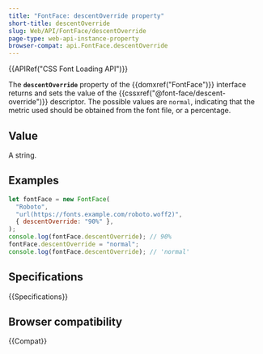 ```yaml
---
title: "FontFace: descentOverride property"
short-title: descentOverride
slug: Web/API/FontFace/descentOverride
page-type: web-api-instance-property
browser-compat: api.FontFace.descentOverride
---
```


{{APIRef("CSS Font Loading API")}}

The **`descentOverride`** property of the {{domxref("FontFace")}} interface returns and sets the value of the {{cssxref("@font-face/descent-override")}} descriptor.
The possible values are `normal`, indicating that the metric used should be obtained from the font file, or a percentage.

## Value

A string.

## Examples

```js
let fontFace = new FontFace(
  "Roboto",
  "url(https://fonts.example.com/roboto.woff2)",
  { descentOverride: "90%" },
);
console.log(fontFace.descentOverride); // 90%
fontFace.descentOverride = "normal";
console.log(fontFace.descentOverride); // 'normal'
```

## Specifications

{{Specifications}}

## Browser compatibility

{{Compat}}
